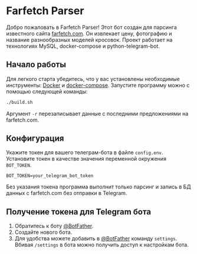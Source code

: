 # Farfetch Parser

Добро пожаловать в Farfetch Parser! Этот бот создан для парсинга известного сайта [farfetch.com](https://www.farfetch.com/). Он извлекает цену, фотографию и название разнообразных моделей кросовок. Проект работает на технологиях MySQL, docker-compose и python-telegram-bot.

## Начало работы

Для легкого старта убедитесь, что у вас установлены необходимые инструменты: [Docker](https://www.docker.com/) и [docker-compose](https://docs.docker.com/compose/). Запустите программу можно с помощью следующей команды:

```bash
./build.sh
```

Аргумент `-r` перезаписывает данные с последними предложениями на farfetch.com.

## Конфигурация

Укажите токен для вашего телеграм-бота в файле `config.env`. Установите токен в качестве значения переменной окружения `BOT_TOKEN`.

```plaintext
BOT_TOKEN=your_telegram_bot_token
```

Без указания токена программа выполнит только парсинг и запись в БД данных с farfetch.com без отправки в Telegram.

## Получение токена для Telegram бота

1. Обратитесь к боту [@BotFather](https://t.me/BotFather).
2. Создайте нового бота.
3. Для удобства можете добавить в [@BotFather](https://t.me/BotFather) команду `settings`. Вбивая `/settings` в бота можно получить доступ к настройкам бота.
